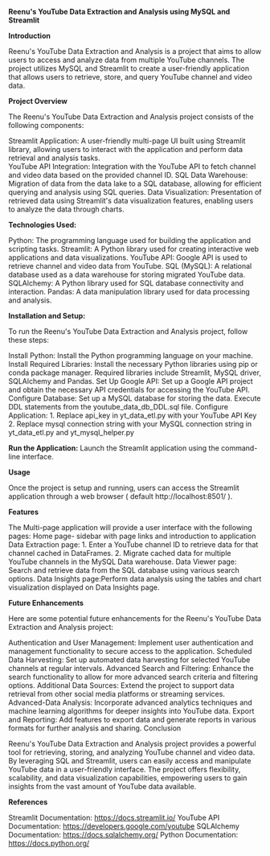 **Reenu's YouTube Data Extraction and Analysis using MySQL and Streamlit**

**Introduction**

Reenu's YouTube Data Extraction and Analysis is a project that aims to allow users to access and analyze data from multiple YouTube channels. The project utilizes MySQL and Streamlit to create a user-friendly application that allows users to retrieve, store, and query YouTube channel and video data.

**Project Overview**

The Reenu's YouTube Data Extraction and Analysis project consists of the following components:

Streamlit Application: A user-friendly multi-page UI built using Streamlit library, allowing users to interact with the application and perform data retrieval and analysis tasks.  
YouTube API Integration: Integration with the YouTube API to fetch channel and video data based on the provided channel ID.
SQL Data Warehouse: Migration of data from the data lake to a SQL database, allowing for efficient querying and analysis using SQL queries.
Data Visualization: Presentation of retrieved data using Streamlit's data visualization features, enabling users to analyze the data through charts.

**Technologies Used:**

Python: The programming language used for building the application and scripting tasks.
Streamlit: A Python library used for creating interactive web applications and data visualizations.
YouTube API: Google API is used to retrieve channel and video data from YouTube.
SQL (MySQL): A relational database used as a data warehouse for storing migrated YouTube data.
SQLAlchemy: A Python library used for SQL database connectivity and interaction.
Pandas: A data manipulation library used for data processing and analysis.

**Installation and Setup:**

To run the Reenu's YouTube Data Extraction and Analysis project, follow these steps:

Install Python: Install the Python programming language on your machine.
Install Required Libraries: Install the necessary Python libraries using pip or conda package manager. Required libraries include Streamlit, MySQL driver, SQLAlchemy and Pandas.
Set Up Google API: Set up a Google API project and obtain the necessary API credentials for accessing the YouTube API.
Configure Database: Set up a MySQL database for storing the data. Execute DDL statements from the youtube_data_db_DDL.sql file.
Configure Application: 
    1. Replace api_key in yt_data_etl.py with your YouTube API Key
    2. Replace mysql connection string with your MySQL connection string in yt_data_etl.py and yt_mysql_helper.py

**Run the Application:** Launch the Streamlit application using the command-line interface.

**Usage**

Once the project is setup and running, users can access the Streamlit application through a web browser ( default http://localhost:8501/ ).

**Features** 

The Multi-page application will provide a user interface with the following pages:
Home page- sidebar with page links and introduction to application
Data Extraction page:
        1. Enter a YouTube channel ID to retrieve data for that channel cached in DataFrames.
        2. Migrate cached data for multiple YouTube channels in the MySQL Data warehouse.
Data Viewer page: Search and retrieve data from the SQL database using various search options.
Data Insights page:Perform data analysis using the tables and chart visualization displayed on Data Insights page.

**Future Enhancements**

Here are some potential future enhancements for the Reenu's YouTube Data Extraction and Analysis project:

Authentication and User Management: Implement user authentication and management functionality to secure access to the application.
Scheduled Data Harvesting: Set up automated data harvesting for selected YouTube channels at regular intervals.
Advanced Search and Filtering: Enhance the search functionality to allow for more advanced search criteria and filtering options.
Additional Data Sources: Extend the project to support data retrieval from other social media platforms or streaming services.
Advanced-Data Analysis: Incorporate advanced analytics techniques and machine learning algorithms for deeper insights into YouTube data.
Export and Reporting: Add features to export data and generate reports in various formats for further analysis and sharing.
Conclusion

Reenu's YouTube Data Extraction and Analysis project provides a powerful tool for retrieving, storing, and analyzing YouTube channel and video data. By leveraging SQL and Streamlit, users can easily access and manipulate YouTube data in a user-friendly interface. The project offers flexibility, scalability, and data visualization capabilities, empowering users to gain insights from the vast amount of YouTube data available.

**References**

Streamlit Documentation: https://docs.streamlit.io/
YouTube API Documentation: https://developers.google.com/youtube
SQLAlchemy Documentation: https://docs.sqlalchemy.org/
Python Documentation: https://docs.python.org/
